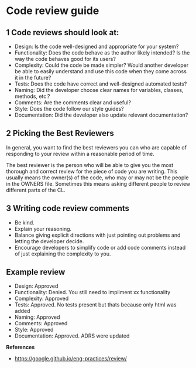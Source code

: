 # Code review guide

## 1 Code reviews should look at:

- Design: Is the code well-designed and appropriate for your system?
- Functionality: Does the code behave as the author likely intended? Is the way the code behaves good for its users?
- Complexity: Could the code be made simpler? Would another developer be able to easily understand and use this code when they come across it in the future?
- Tests: Does the code have correct and well-designed automated tests?
- Naming: Did the developer choose clear names for variables, classes, methods, etc.?
- Comments: Are the comments clear and useful?
- Style: Does the code follow our style guides?
- Documentation: Did the developer also update relevant documentation?

## 2 Picking the Best Reviewers
In general, you want to find the best reviewers you can who are capable of responding to your review within a reasonable period of time.

The best reviewer is the person who will be able to give you the most thorough and correct review for the piece of code you are writing. This usually means the owner(s) of the code, who may or may not be the people in the OWNERS file. Sometimes this means asking different people to review different parts of the CL.

## 3 Writing code review comments
- Be kind.
- Explain your reasoning.
- Balance giving explicit directions with just pointing out problems and letting the developer decide.
- Encourage developers to simplify code or add code comments instead of just explaining the complexity to you.

## Example review
- Design: Approved
- Functionality: Denied. You still need to impliment xx functionality
- Complexity: Approved
- Tests: Approved. No tests present but thats because only html was added
- Naming: Approved
- Comments: Approved
- Style: Approved
- Documentation: Approved. ADRS were updated


**References**
- https://google.github.io/eng-practices/review/